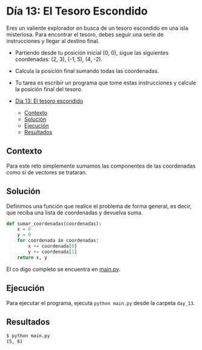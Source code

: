 # Día 13: El Tesoro Escondido

Eres un valiente explorador en busca de un tesoro escondido en una isla misteriosa. Para encontrar el tesoro, debes seguir una serie de instrucciones y llegar al destino final.

- Partiendo desde tu posición inicial (0, 0), sigue las siguientes coordenadas: (2, 3), (-1, 5), (4, -2).
- Calcula la posición final sumando todas las coordenadas.
- Tu tarea es escribir un programa que tome estas instrucciones y calcule la posición final del tesoro.

- [Día 13: El tesoro escondido](#día-13-el-tesoro-escondido)
  - [Contexto](#contexto)
  - [Solución](#solución)
  - [Ejecución](#ejecución)
  - [Resultados](#resultados)

## Contexto

Para este reto simplemente sumamos las componentes de las coordenadas como si de vectores se trataran.

## Solución

Definimos una función que realice el problema de forma general, es decir, que reciba una lista de coordenadas y devuelva suma.

```python
def sumar_coordenadas(coordenadas):
    x = 0
    y = 0
    for coordenada in coordenadas:
        x += coordenada[0]
        y += coordenada[1]
    return x, y
```

El co digo completo se encuentra en [main.py](main.py).

## Ejecución

Para ejecutar el programa, ejecuta `python main.py` desde la carpeta `day_13`.

## Resultados

```bash
$ python main.py
(5, 6)
```
